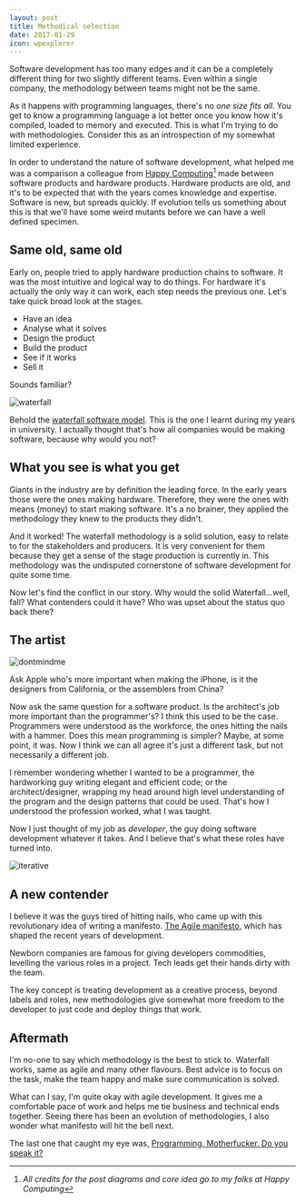 ```yaml
---
layout: post
title: Methodical selection
date: 2017-01-29
icon: wpexplorer
---
```



Software development has too many edges and it can be a completely different thing for two slightly different teams. Even within a single company, the methodology between teams might not be the same.

As it happens with programming languages, there's no *one size fits all*. You get to know a programming language a lot better once you know how it's compiled, loaded to memory and executed. This is what I'm trying to do with methodologies. Consider this as an introspection of my somewhat limited experience.

In order to understand the nature of software development, what helped me was a comparison a colleague from [Happy Computing](http://happycomputing.cat/)[^1] made between software products and hardware products. Hardware products are old, and it's to be expected that with the years comes knowledge and expertise. Software is new, but spreads quickly. If evolution tells us something about this is that we'll have some weird mutants before we can have a well defined specimen.

## Same old, same old

Early on, people tried to apply hardware production chains to software. It was the most intuitive and logical way to do things. For hardware it's actually the only way it can work, each step needs the previous one. Let's take quick broad look at the stages.

* Have an idea
* Analyse what it solves
* Design the product
* Build the product
* See if it works
* Sell it


Sounds familiar? 

![waterfall]({{site.baseurl}}/images/waterfall-method.png)

Behold the [waterfall software model](https://en.wikipedia.org/wiki/Waterfall_model). This is the one I learnt during my years in university. I actually thought that's how all companies would be making software, because why would you not?

## What you see is what you get

Giants in the industry are by definition the leading force. In the early years those were the ones making hardware. Therefore, they were the ones with means (money) to start making software. It's a no brainer, they applied the methodology they knew to the products they didn't. 

And it worked! The waterfall methodology is a solid solution, easy to relate to for the stakeholders and producers. It is very convenient for them because they get a sense of the stage production is currently in. This methodology was the undisputed cornerstone of software development for quite some time.

Now let's find the conflict in our story. Why would the solid Waterfall...well, fall? What contenders could it have? Who was upset about the status quo back there?

## The artist

![dontmindme]({{site.baseurl}}/images/goethe-big-sleeve.jpg)

Ask Apple who's more important when making the iPhone, is it the designers from California, or the assemblers from China?

Now ask the same question for a software product. Is the architect's job more important than the programmer's? I think this used to be the case. Programmers were understood as the workforce, the ones hitting the nails with a hammer. Does this mean programming is simpler? Maybe, at some point, it was. Now I think we can all agree it's just a different task, but not necessarily a different job.

I remember wondering whether I wanted to be a programmer, the hardworking guy writing elegant and efficient code; or the architect/designer, wrapping my head around high level understanding of the program and the design patterns that could be used. That's how I understood the profession worked, what I was taught.

Now I just thought of my job as *developer*, the guy doing software development whatever it takes. And I believe that's what these roles have turned into.

![iterative]({{site.baseurl}}/images/iterative-method.png)

## A new contender

I believe it was the guys tired of hitting nails, who came up with this revolutionary idea of writing a manifesto. [The Agile manifesto](http://agilemanifesto.org/), which has shaped the recent years of development. 

Newborn companies are famous for giving developers commodities, levelling the various roles in a project. Tech leads get their hands dirty with the team.

The key concept is treating development as a creative process, beyond labels and roles, new methodologies give somewhat more freedom to the developer to just code and deploy things that work. 



## Aftermath

I'm no-one to say which methodology is the best to stick to. Waterfall works, same as agile and many other flavours. Best advice is to focus on the task, make the team happy and make sure communication is solved.

What can I say, I'm quite okay with agile development. It gives me a comfortable pace of work and helps me tie business and technical ends together. Seeing there has been an evolution of methodologies, I also wonder what manifesto will hit the bell next.

The last one that caught my eye was, [Programming, Motherfucker. Do you speak it?](http://programming-motherfucker.com/)


[^1]: *All credits for the post diagrams and core idea go to my folks at Happy Computing*

